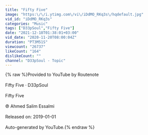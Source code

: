 ```yaml
---
title: "Fifty Five"
image: "https:\/\/i.ytimg.com\/vi\/iDdMO_RKq3s\/hqdefault.jpg"
vid_id: "iDdMO_RKq3s"
categories: "Music"
tags: ["D33pSoul","Fifty Five"]
date: "2021-12-18T01:38:01+03:00"
vid_date: "2020-11-20T08:00:04Z"
duration: "PT3M51S"
viewcount: "26737"
likeCount: "164"
dislikeCount: ""
channel: "D33pSoul - Topic"
---
```

{% raw %}Provided to YouTube by Routenote<br /><br />Fifty Five · D33pSoul<br /><br />Fifty Five<br /><br />℗ Ahmed Salim Essalmi<br /><br />Released on: 2019-01-01<br /><br />Auto-generated by YouTube.{% endraw %}
